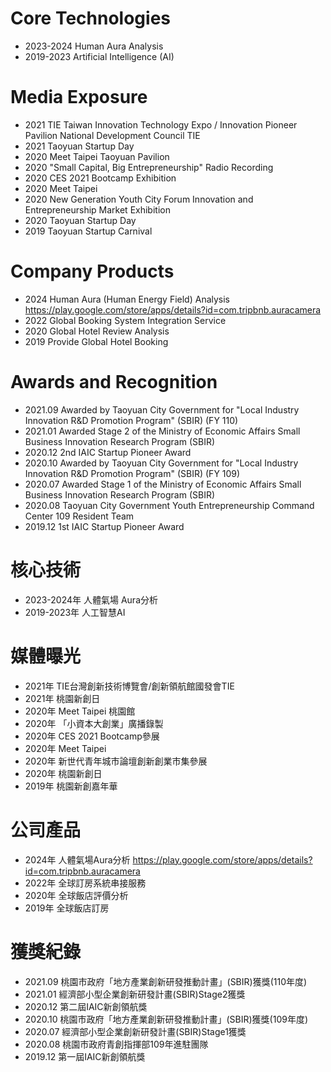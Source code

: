 
# Core Technologies
* 2023-2024 Human Aura Analysis 
* 2019-2023 Artificial Intelligence (AI)


# Media Exposure
* 2021 TIE Taiwan Innovation Technology Expo / Innovation Pioneer Pavilion National Development Council TIE
* 2021 Taoyuan Startup Day
* 2020 Meet Taipei Taoyuan Pavilion
* 2020 "Small Capital, Big Entrepreneurship" Radio Recording
* 2020 CES 2021 Bootcamp Exhibition
* 2020 Meet Taipei
* 2020 New Generation Youth City Forum Innovation and Entrepreneurship Market Exhibition
* 2020 Taoyuan Startup Day
* 2019 Taoyuan Startup Carnival

# Company Products
* 2024 Human Aura (Human Energy Field) Analysis https://play.google.com/store/apps/details?id=com.tripbnb.auracamera
* 2022 Global Booking System Integration Service
* 2020 Global Hotel Review Analysis
* 2019 Provide Global Hotel Booking

# Awards and Recognition
* 2021.09 Awarded by Taoyuan City Government for "Local Industry Innovation R&D Promotion Program" (SBIR) (FY 110)
* 2021.01 Awarded Stage 2 of the Ministry of Economic Affairs Small Business Innovation Research Program (SBIR)
* 2020.12 2nd IAIC Startup Pioneer Award
* 2020.10 Awarded by Taoyuan City Government for "Local Industry Innovation R&D Promotion Program" (SBIR) (FY 109)
* 2020.07 Awarded Stage 1 of the Ministry of Economic Affairs Small Business Innovation Research Program (SBIR)
* 2020.08 Taoyuan City Government Youth Entrepreneurship Command Center 109 Resident Team
* 2019.12 1st IAIC Startup Pioneer Award

# 核心技術
* 2023-2024年 人體氣場 Aura分析
* 2019-2023年 人工智慧AI
 
# 媒體曝光
* 2021年 TIE台灣創新技術博覽會/創新領航館國發會TIE
* 2021年 桃園新創日
* 2020年 Meet Taipei 桃園館
* 2020年 「小資本大創業」廣播錄製
* 2020年 CES 2021 Bootcamp參展
* 2020年 Meet Taipei 
* 2020年 新世代青年城市論壇創新創業市集參展
* 2020年 桃園新創日
* 2019年 桃園新創嘉年華

# 公司產品
* 2024年 人體氣場Aura分析 https://play.google.com/store/apps/details?id=com.tripbnb.auracamera
* 2022年 全球訂房系統串接服務
* 2020年 全球飯店評價分析
* 2019年 全球飯店訂房
 
# 獲獎紀錄
* 2021.09 桃園市政府「地方產業創新研發推動計畫」(SBIR)獲獎(110年度)
* 2021.01 經濟部小型企業創新研發計畫(SBIR)Stage2獲獎
* 2020.12 第二屆IAIC新創領航獎
* 2020.10 桃園市政府「地方產業創新研發推動計畫」(SBIR)獲獎(109年度)
* 2020.07 經濟部小型企業創新研發計畫(SBIR)Stage1獲獎
* 2020.08 桃園市政府青創指揮部109年進駐團隊
* 2019.12 第一屆IAIC新創領航獎
